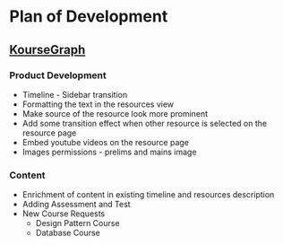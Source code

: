 # Plan of Development


## [KourseGraph](https://koursegraph.com)
### Product Development
* Timeline - Sidebar transition
* Formatting the text in the resources view
* Make source of the resource look more prominent
* Add some transition effect when other resource is selected on the resource page
* Embed youtube videos on the resource page
* Images permissions - prelims and mains image

### Content
* Enrichment of content in existing timeline and resources description
* Adding Assessment and Test
* New Course Requests
	* Design Pattern Course
	* Database Course
